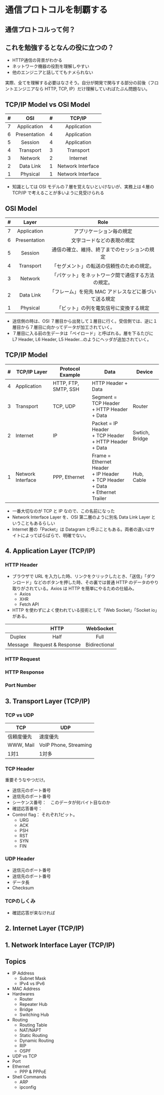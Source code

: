 # 通信プロトコルを制覇する

## 通信プロトコルって何？

## これを勉強するとなんの役に立つの？

- HTTP通信の背景がわかる
- ネットワーク機器の役割を理解しやすい
- 他のエンジニアと話しててもナメられない

実際、全てを理解する必要はなさそう。自分が開発で関与する部分の前後（フロントエンジニアなら HTTP, TCP, IP）だけ理解していればたぶん問題ない。

## TCP/IP Model vs OSI Model

|  #  |     OSI      |  #  |      TCP/IP       |
| :-: | :----------: | :-: | :---------------: |
|  7  | Application  |  4  |    Application    |
|  6  | Presentation |  4  |    Application    |
|  5  |   Session    |  4  |    Application    |
|  4  |  Transport   |  3  |     Transport     |
|  3  |   Network    |  2  |     Internet      |
|  2  |  Data Link   |  1  | Network Interface |
|  1  |   Physical   |  1  | Network Interface |

- 知識としては OSI モデルの７層を覚えないといけないが、実務上は４層の TCP/IP で考えることが多いように見受けられる

## OSI Model

|  #  |    Layer     |                         Role                          |
| :-: | :----------: | :---------------------------------------------------: |
|  7  | Application  |               アプリケーション毎の規定                |
|  6  | Presentation |              文字コードなどの表現の規定               |
|  5  |   Session    |     通信の確立、維持、終了までのセッションの規定      |
|  4  |  Transport   |      「セグメント」の転送の信頼性のための規定。       |
|  3  |   Network    |  「パケット」をネットワーク間で通信する方法の規定。   |
|  2  |  Data Link   | 「フレーム」を宛先 MAC アドレスなどに基づいて送る規定 |
|  1  |   Physical   |        「ビット」の列を電気信号に変換する規定         |

- 送信側の時は、OSI ７層目から出発して１層目に行く。受信側では、逆に１層目から７層目に向かってデータが加工されていく。
- ７層目に入る前の生データは「ペイロード」と呼ばれる。層を下るたびに L7 Header, L6 Header, L5 Header...のようにヘッダが追加されていく。

## TCP/IP Model

| #   | TCP/IP Layer      | Protocol Example                                                              | Data                                                                                           | Device         |
| --- | ----------------- | ----------------------------------------------------------------------------- | ---------------------------------------------------------------------------------------------- | -------------- |
| 4   | Application       | HTTP, FTP, SMTP, SSH                                                          | HTTP Header + Data                                                                             |                |
| 3   | Transport         | TCP, UDP                                     | Segment = TCP Header <br> + HTTP Header <br> + Data                                            | Router         |
| 2   | Internet          | IP | Packet = IP Header <br> + TCP Header <br> + HTTP Header <br> + Data                            | Swtich, Bridge |
| 1   | Network Interface | PPP, Ethernet                   | Frame = Ethernet Header <br> + IP Header <br> + TCP Header <br> + Data <br> + Ethernet Trailer | Hub, Cable     |

- 一番大切なのが TCP と IP なので、この名前になった
- Network Interface Layer を、OSI 第二層のように別名 Data Link Layer ということもあるらしい
- Internet 層の「Packet」は Datagram と呼ぶこともある。両者の違いはサイトによってばらばらで、明確でない。

## 4. Application Layer (TCP/IP)

### HTTP Header

- ブラウザで URL を入力した時、リンクをクリックしたとき、「送信」「ダウンロード」などのボタンを押した時、その裏では普通 HTTP のデータのやり取りがされている。Axios は HTTP を簡単にやるための仕組み。
  - Axios
  - XHR
  - Fetch API
- HTTP を使わずによく使われている技術として「Web Socket」「Socket io」がある。

|         |        HTTP        |   WebSocket   |
| :-----: | :----------------: | :-----------: |
| Duplex  |        Half        |     Full      |
| Message | Request & Response | Bidirectional |

### HTTP Request

### HTTP Response

### Port Number


## 3. Transport Layer (TCP/IP)

### TCP vs UDP

|TCP | UDP|
| --- | --- |
|信頼度優先|速度優先|
|WWW, Mail|VoIP Phone, Streaming|
|1対1|1対多|

### TCP Header

重要そうなやつだけ。

- 送信元のポート番号
- 送信先のポート番号
- シーケンス番号：　このデータが何バイト目なのか
- 確認応答番号：
- Control flag： それぞれ1ビット。
    - URG
    - ACK
    - PSH
    - RST
    - SYN
    - FIN

### UDP Header

- 送信元のポート番号
- 送信先のポート番号
- データ長
- Checksum

### TCPのしくみ

- 確認応答が来なければ


## 2. Internet Layer (TCP/IP)

## 1. Network Interface Layer (TCP/IP)

## Topics

- IP Address
  - Subnet Mask
  - IPv4 vs IPv6
- MAC Address
- Hardwares
  - Router
  - Repeater Hub
  - Bridge
  - Switching Hub
- Routing
  - Routing Table
  - NAT/NAPT
  - Static Routing
  - Dynamic Routing
  - RIP
  - OSPF
- UDP vs TCP
- Port
- Ethernet
  - PPP & PPPoE
- Shell Commands
  - ARP
  - ipconfig
